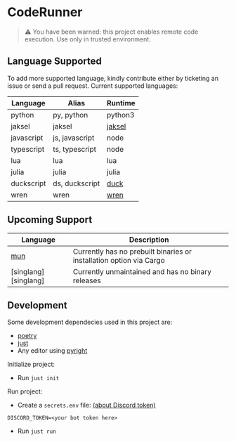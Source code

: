 # CodeRunner

> ⚠ You have been warned: this project enables remote code execution. Use only in trusted environment.

## Language Supported

To add more supported language, kindly contribute either by ticketing an issue or send a pull request. Current supported languages:

| Language   | Alias          | Runtime          |
| ---------- | -------------- | ---------------- |
| python     | py, python     | python3          |
| jaksel     | jaksel         | [jaksel][jaksel] |
| javascript | js, javascript | node             |
| typescript | ts, typescript | node             |
| lua        | lua            | lua              |
| julia      | julia          | julia            |
| duckscript | ds, duckscript | [duck][duck]     |
| wren       | wren           | [wren][wren]     |

## Upcoming Support

| Language             | Description                                                         |
| -------------------- | ------------------------------------------------------------------- |
| [mun][mun]           | Currently has no prebuilt binaries or installation option via Cargo |
| [singlang][singlang] | Currently unmaintained and has no binary releases                   |

## Development

Some development dependecies used in this project are:

-   [poetry](https://github.com/python-poetry/poetry)
-   [just](https://github.com/casey/just)
-   Any editor using [pyright](https://github.com/microsoft/pyright)

Initialize project:

-   Run `just init`

Run project:

-   Create a `secrets.env` file: [(about Discord token)](https://discordpy.readthedocs.io/en/stable/discord.html)

```
DISCORD_TOKEN=<your bot token here>
```

-   Run `just run`

[jaksel]: https://github.com/RioChndr/jaksel-language
[duck]: https://github.com/sagiegurari/duckscript
[mun]: https://github.com/mun-lang/mun
[wren]: https://github.com/wren-lang/wren
